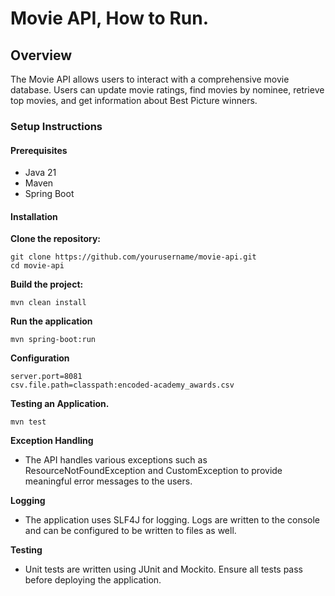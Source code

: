 # Movie API, How to Run.

## Overview
The Movie API allows users to interact with a comprehensive movie database. Users can update movie ratings, find movies by nominee, retrieve top movies, and get information about Best Picture winners.

### Setup Instructions

#### Prerequisites
- Java 21
- Maven
- Spring Boot

#### Installation
**Clone the repository:**
   
	git clone https://github.com/yourusername/movie-api.git	
	cd movie-api

**Build the project:**
   
	mvn clean install

**Run the application**
	
	mvn spring-boot:run
	
**Configuration**

	server.port=8081
	csv.file.path=classpath:encoded-academy_awards.csv

**Testing an Application.**
	
	mvn test

**Exception Handling**

-  The API handles various exceptions such as ResourceNotFoundException and CustomException to provide meaningful error messages to the users.

**Logging**

-  The application uses SLF4J for logging. Logs are written to the console and can be configured to be written to files as well.

**Testing**

- Unit tests are written using JUnit and Mockito. Ensure all tests pass before deploying the application.	


